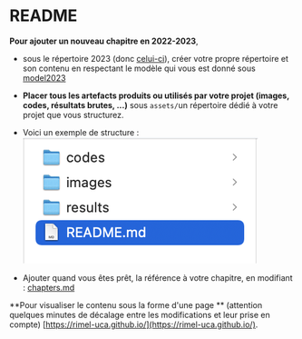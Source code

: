 # README

**Pour ajouter un nouveau chapitre en 2022-2023**,
  - sous le répertoire 2023 (donc [celui-ci](.)), créer votre propre répertoire et son contenu en respectant le modèle qui vous est donné sous [model2023](./Model/content.md)

  - **Placer tous les artefacts produits ou utilisés par votre projet (images, codes, résultats brutes, ...)** sous `assets/`un répertoire dédié à votre projet que vous structurez.

  - Voici un exemple de structure : 
![](Model/assets/images/structuration.png)
  
  - Ajouter quand vous êtes prêt, la référence à votre chapitre, en modifiant : [chapters.md](../../chapters.md)
  
  
**Pour visualiser le contenu sous la forme d'une page ** (attention quelques minutes de décalage entre les modifications et leur prise en compte) [https://rimel-uca.github.io/](https://rimel-uca.github.io/). 
